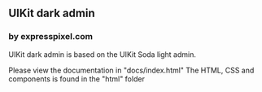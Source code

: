 ## UIKit dark admin
### by expresspixel.com

UIKit dark admin is based on the UIKit Soda light admin.

Please view the documentation in "docs/index.html"
The HTML, CSS and components is found in the "html" folder